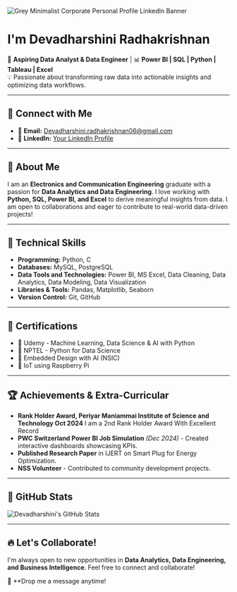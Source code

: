 
![Grey Minimalist Corporate Personal Profile LinkedIn Banner](https://github.com/user-attachments/assets/ab10e620-2a49-4f39-9d8c-b62e486989ca)

 # I'm Devadharshini Radhakrishnan

🚀 **Aspiring Data Analyst & Data Engineer** | 📊 **Power BI | SQL | Python | Tableau | Excel**  
💡 Passionate about transforming raw data into actionable insights and optimizing data workflows.

---

## 🔗 Connect with Me
- 📧 **Email:** [Devadharshini.radhakrishnan06@gmail.com](mailto:Devadharshini.radhakrishnan06@gmail.com)
- 💼 **LinkedIn:** [Your LinkedIn Profile](https://www.linkedin.com/in/devadharshini-radhakrishnan-151441282/)

---

## 📌 About Me
I am an **Electronics and Communication Engineering** graduate with a passion for **Data Analytics and Data Engineering**. I love working with **Python, SQL, Power BI, and Excel** to derive meaningful insights from data. I am open to collaborations and eager to contribute to real-world data-driven projects!

---

## 🚀 Technical Skills
- **Programming:** Python, C
- **Databases:** MySQL, PostgreSQL
- **Data Tools and Technologies:** Power BI, MS Excel, Data Cleaning, Data Analytics, Data Modeling, Data Visualization
- **Libraries & Tools:** Pandas, Matplotlib, Seaborn
- **Version Control:** Git, GitHub

---

## 📜 Certifications
- 🏅 Udemy - Machine Learning, Data Science & AI with Python
- 🏅 NPTEL - Python for Data Science
- 🏅 Embedded Design with AI (NSIC)
- 🏅 IoT using Raspberry Pi

---

## 🏆 Achievements & Extra-Curricular
- **Rank Holder Award, Periyar Maniammai Institute of Science and Technology Oct 2024**
I am a 2nd Rank Holder Award With Excellent Record
-  **PWC Switzerland Power BI Job Simulation** *(Dec 2024)* - Created interactive dashboards showcasing KPIs.
- **Published Research Paper** in IJERT on Smart Plug for Energy Optimization.
- **NSS Volunteer** - Contributed to community development projects.

---

## 📂 GitHub Stats
![Devadharshini's GitHub Stats](https://github-readme-stats.vercel.app/api?username=your-github-username&show_icons=true&theme=radical)

---

## 🔥 Let's Collaborate!
I'm always open to new opportunities in **Data Analytics, Data Engineering, and Business Intelligence**. Feel free to connect and collaborate!

📩 **Drop me a message anytime!

<!---
Devadharshini06-R/Devadharshini06-R is a ✨ special ✨ repository because its `README.md` (this file) appears on your GitHub profile.
You can click the Preview link to take a look at your changes.
--->
